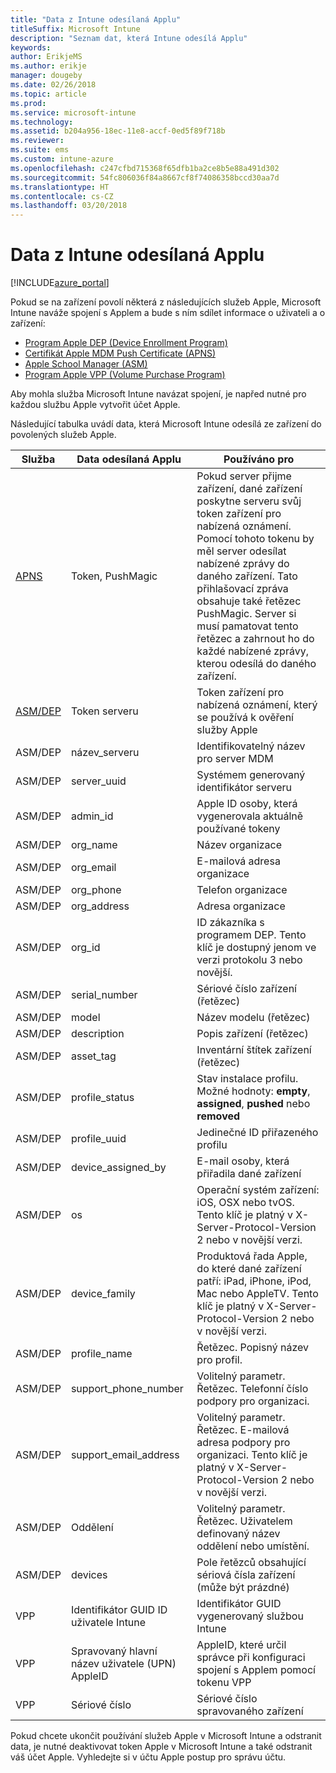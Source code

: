 ```yaml
---
title: "Data z Intune odesílaná Applu"
titleSuffix: Microsoft Intune
description: "Seznam dat, která Intune odesílá Applu"
keywords: 
author: ErikjeMS
ms.author: erikje
manager: dougeby
ms.date: 02/26/2018
ms.topic: article
ms.prod: 
ms.service: microsoft-intune
ms.technology: 
ms.assetid: b204a956-18ec-11e8-accf-0ed5f89f718b
ms.reviewer: 
ms.suite: ems
ms.custom: intune-azure
ms.openlocfilehash: c247cfbd715368f65dfb1ba2ce8b5e88a491d302
ms.sourcegitcommit: 54fc806036f84a8667cf8f74086358bccd30aa7d
ms.translationtype: HT
ms.contentlocale: cs-CZ
ms.lasthandoff: 03/20/2018
---
```

# <a name="data-intune-sends-to-apple"></a>Data z Intune odesílaná Applu

[!INCLUDE[azure_portal](./includes/azure_portal.md)]

Pokud se na zařízení povolí některá z následujících služeb Apple, Microsoft Intune naváže spojení s Applem a bude s ním sdílet informace o uživateli a o zařízení: 

- [Program Apple DEP (Device Enrollment Program)](device-enrollment-program-enroll-ios.md)
- [Certifikát Apple MDM Push Certificate (APNS)](apple-mdm-push-certificate-get.md)
- [Apple School Manager (ASM)](https://docs.microsoft.com/schooldatasync/apple-school-manager-integration-with-intune-for-education-and-school-data-sync)
- [Program Apple VPP (Volume Purchase Program)](vpp-apps-ios.md)

Aby mohla služba Microsoft Intune navázat spojení, je napřed nutné pro každou službu Apple vytvořit účet Apple.

Následující tabulka uvádí data, která Microsoft Intune odesílá ze zařízení do povolených služeb Apple. 

| Služba | Data odesílaná Applu | Používáno pro |
|---|---| ---|
| [APNS](https://developer.apple.com/library/content/documentation/Miscellaneous/Reference/MobileDeviceManagementProtocolRef/3-MDM_Protocol/MDM_Protocol.html#//apple_ref/doc/uid/TP40017387-CH3-SW2) | Token, PushMagic | Pokud server přijme zařízení, dané zařízení poskytne serveru svůj token zařízení pro nabízená oznámení. Pomocí tohoto tokenu by měl server odesílat nabízené zprávy do daného zařízení. Tato přihlašovací zpráva obsahuje také řetězec PushMagic. Server si musí pamatovat tento řetězec a zahrnout ho do každé nabízené zprávy, kterou odesílá do daného zařízení. |
| [ASM/DEP](https://developer.apple.com/library/content/documentation/Miscellaneous/Reference/MobileDeviceManagementProtocolRef/3-MDM_Protocol/MDM_Protocol.html#//apple_ref/doc/uid/TP40017387-CH3-SW2) | Token serveru | Token zařízení pro nabízená oznámení, který se používá k ověření služby Apple |
| ASM/DEP | název_serveru | Identifikovatelný název pro server MDM |
| ASM/DEP | server_uuid | Systémem generovaný identifikátor serveru |
| ASM/DEP | admin_id | Apple ID osoby, která vygenerovala aktuálně používané tokeny |
| ASM/DEP | org_name | Název organizace |
| ASM/DEP | org_email | E-mailová adresa organizace |
| ASM/DEP | org_phone | Telefon organizace |
| ASM/DEP | org_address | Adresa organizace |
| ASM/DEP | org_id | ID zákazníka s programem DEP. Tento klíč je dostupný jenom ve verzi protokolu 3 nebo novější. |
| ASM/DEP | serial_number | Sériové číslo zařízení (řetězec) |
| ASM/DEP | model | Název modelu (řetězec) |
| ASM/DEP | description | Popis zařízení (řetězec) |
| ASM/DEP | asset_tag | Inventární štítek zařízení (řetězec) |
| ASM/DEP | profile_status | Stav instalace profilu. Možné hodnoty: **empty**, **assigned**, **pushed** nebo **removed** |
| ASM/DEP | profile_uuid | Jedinečné ID přiřazeného profilu |
| ASM/DEP | device_assigned_by | E-mail osoby, která přiřadila dané zařízení |
| ASM/DEP | os | Operační systém zařízení: iOS, OSX nebo tvOS. Tento klíč je platný v X-Server-Protocol-Version 2 nebo v novější verzi. |
| ASM/DEP | device_family | Produktová řada Apple, do které dané zařízení patří: iPad, iPhone, iPod, Mac nebo AppleTV. Tento klíč je platný v X-Server-Protocol-Version 2 nebo v novější verzi. |
| ASM/DEP | profile_name | Řetězec. Popisný název pro profil. |
| ASM/DEP | support_phone_number | Volitelný parametr. Řetězec. Telefonní číslo podpory pro organizaci. |
| ASM/DEP | support_email_address | Volitelný parametr. Řetězec. E-mailová adresa podpory pro organizaci. Tento klíč je platný v X-Server-Protocol-Version 2 nebo v novější verzi. |
| ASM/DEP | Oddělení | Volitelný parametr. Řetězec. Uživatelem definovaný název oddělení nebo umístění. |
| ASM/DEP | devices | Pole řetězců obsahující sériová čísla zařízení (může být prázdné) |
| VPP | Identifikátor GUID ID uživatele Intune | Identifikátor GUID vygenerovaný službou Intune |
| VPP | Spravovaný hlavní název uživatele (UPN) AppleID | AppleID, které určil správce při konfiguraci spojení s Applem pomocí tokenu VPP |
| VPP | Sériové číslo | Sériové číslo spravovaného zařízení |

Pokud chcete ukončit používání služeb Apple v Microsoft Intune a odstranit data, je nutné deaktivovat token Apple v Microsoft Intune a také odstranit váš účet Apple. Vyhledejte si v účtu Apple postup pro správu účtu.


